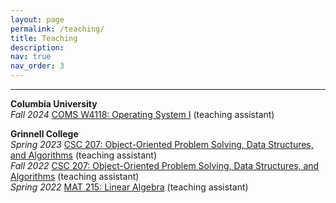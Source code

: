```yaml
---
layout: page
permalink: /teaching/
title: Teaching
description:
nav: true
nav_order: 3
---
```


---

**Columbia University**  
_Fall 2024_ [COMS W4118: Operating System I](https://www.cs.columbia.edu/~nieh/teaching/w4118/) (teaching assistant)

**Grinnell College**  
_Spring 2023_ [CSC 207: Object-Oriented Problem Solving, Data Structures, and Algorithms](https://eliott-fernanda.cs.grinnell.edu/home/207_java/) (teaching assistant)  
_Fall 2022_ [CSC 207: Object-Oriented Problem Solving, Data Structures, and Algorithms](https://jimenezp.cs.grinnell.edu/Courses/CSC207/2022Fa/syllabus/) (teaching assistant)  
_Spring 2022_ [MAT 215: Linear Algebra]() (teaching assistant)
